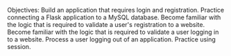 Objectives:
Build an application that requires login and registration.
Practice connecting a Flask application to a MySQL database.
Become familiar with the logic that is required to validate a user's registration to a website.
Become familiar with the logic that is required to validate a user logging in to a website.
Process a user logging out of an application.
Practice using session.

